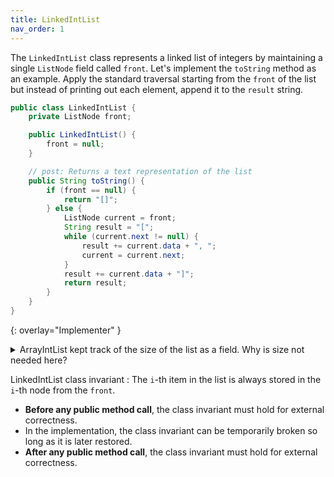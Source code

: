 ```yaml
---
title: LinkedIntList
nav_order: 1
---
```


The `LinkedIntList` class represents a linked list of integers by maintaining a single `ListNode` field called `front`. Let's implement the `toString` method as an example. Apply the standard traversal starting from the `front` of the list but instead of printing out each element, append it to the `result` string.

```java
public class LinkedIntList {
    private ListNode front;

    public LinkedIntList() {
        front = null;
    }

    // post: Returns a text representation of the list
    public String toString() {
        if (front == null) {
            return "[]";
        } else {
            ListNode current = front;
            String result = "[";
            while (current.next != null) {
                result += current.data + ", ";
                current = current.next;
            }
            result += current.data + "]";
            return result;
        }
    }
}
```
{: overlay="Implementer" }

<details markdown="1">
<summary>ArrayIntList kept track of the size of the list as a field. Why is size not needed here?</summary>

`ArrayIntList.size` separated the in-use array indices from the not-in-use array indices.

But in a linked list, each linked node is in use. Each element in a linked list is represented by exactly one `ListNode` instance. The linked list ends when we hit the `null` reference at the end of the linked nodes.
</details>

LinkedIntList class invariant
: The `i`-th item in the list is always stored in the `i`-th node from the `front`.

- **Before any public method call**, the class invariant must hold for external correctness.
- In the implementation, the class invariant can be temporarily broken so long as it is later restored.
- **After any public method call**, the class invariant must hold for external correctness.
